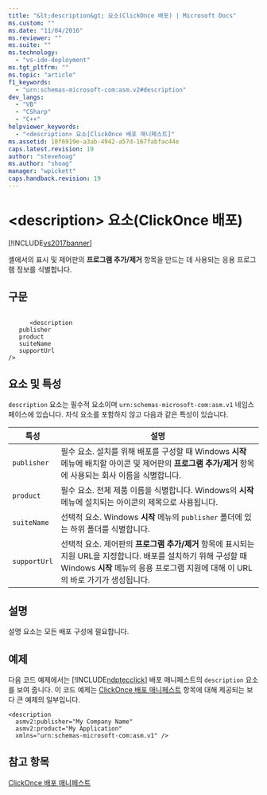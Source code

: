 ```yaml
---
title: "&lt;description&gt; 요소(ClickOnce 배포) | Microsoft Docs"
ms.custom: ""
ms.date: "11/04/2016"
ms.reviewer: ""
ms.suite: ""
ms.technology: 
  - "vs-ide-deployment"
ms.tgt_pltfrm: ""
ms.topic: "article"
f1_keywords: 
  - "urn:schemas-microsoft-com:asm.v2#description"
dev_langs: 
  - "VB"
  - "CSharp"
  - "C++"
helpviewer_keywords: 
  - "<description> 요소[ClickOnce 배포 매니페스트]"
ms.assetid: 18f6919e-a3ab-4942-a57d-167fabfac44e
caps.latest.revision: 19
author: "stevehoag"
ms.author: "shoag"
manager: "wpickett"
caps.handback.revision: 19
---
```

# &lt;description&gt; 요소(ClickOnce 배포)
[!INCLUDE[vs2017banner](../code-quality/includes/vs2017banner.md)]

셸에서의 표시 및 제어판의 **프로그램 추가\/제거** 항목을 만드는 데 사용되는 응용 프로그램 정보를 식별합니다.  
  
## 구문  
  
```  
  
      <description   
   publisher   
   product  
   suiteName  
   supportUrl  
/>  
```  
  
## 요소 및 특성  
 `description` 요소는 필수적 요소이며 `urn:schemas-microsoft-com:asm.v1` 네임스페이스에 있습니다.  자식 요소를 포함하지 않고 다음과 같은 특성이 있습니다.  
  
|특성|설명|  
|--------|--------|  
|`publisher`|필수 요소.  설치를 위해 배포를 구성할 때 Windows **시작** 메뉴에 배치할 아이콘 및 제어판의 **프로그램 추가\/제거** 항목에 사용되는 회사 이름을 식별합니다.|  
|`product`|필수 요소.  전체 제품 이름을 식별합니다.  Windows의 **시작** 메뉴에 설치되는 아이콘의 제목으로 사용됩니다.|  
|`suiteName`|선택적 요소.  Windows **시작** 메뉴의 `publisher` 폴더에 있는 하위 폴더를 식별합니다.|  
|`supportUrl`|선택적 요소.  제어판의 **프로그램 추가\/제거** 항목에 표시되는 지원 URL을 지정합니다.  배포를 설치하기 위해 구성할 때 Windows **시작** 메뉴의 응용 프로그램 지원에 대해 이 URL의 바로 가기가 생성됩니다.|  
  
## 설명  
 설명 요소는 모든 배포 구성에 필요합니다.  
  
## 예제  
 다음 코드 예제에서는 [!INCLUDE[ndptecclick](../deployment/includes/ndptecclick_md.md)] 배포 매니페스트의 `description` 요소를 보여 줍니다.  이 코드 예제는 [ClickOnce 배포 매니페스트](../deployment/clickonce-deployment-manifest.md) 항목에 대해 제공되는 보다 큰 예제의 일부입니다.  
  
```  
<description   
  asmv2:publisher="My Company Name"  
  asmv2:product="My Application"  
  xmlns="urn:schemas-microsoft-com:asm.v1" />  
```  
  
## 참고 항목  
 [ClickOnce 배포 매니페스트](../deployment/clickonce-deployment-manifest.md)